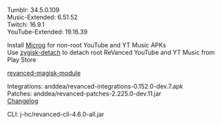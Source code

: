 Tumblr: 34.5.0.109  
Music-Extended: 6.51.52  
Twitch: 16.9.1  
YouTube-Extended: 19.16.39  

Install [Microg](https://github.com/ReVanced/GmsCore/releases) for non-root YouTube and YT Music APKs  
Use [zygisk-detach](https://github.com/j-hc/zygisk-detach) to detach root ReVanced YouTube and YT Music from Play Store  

[revanced-magisk-module](https://github.com/j-hc/revanced-magisk-module)
  
Integrations: anddea/revanced-integrations-0.152.0-dev.7.apk  
Patches: anddea/revanced-patches-2.225.0-dev.11.jar  
[Changelog](https://github.com/anddea/revanced-patches/releases/tag/v2.225.0-dev.11)

CLI: j-hc/revanced-cli-4.6.0-all.jar    

